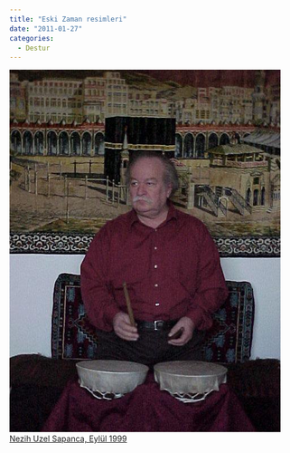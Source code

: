 ```yaml
---
title: "Eski Zaman resimleri"
date: "2011-01-27"
categories: 
  - Destur
---
```


 [![ben1.jpg](../uploads/2011/01/ben1.jpg) Nezih Uzel Sapanca, Eylül 1999](../uploads/2011/01/ben1.jpg "ben1.jpg")
